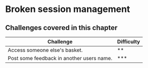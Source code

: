 # Broken session management

## Challenges covered in this chapter

| Challenge | Difficulty |
| --------- | ---------- |
| Access someone else's basket. | \*\* |
| Post some feedback in another users name. | \*\*\* |
